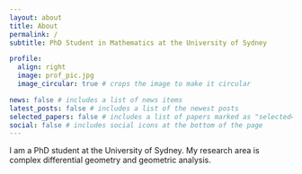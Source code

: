 ```yaml
---
layout: about
title: About
permalink: /
subtitle: PhD Student in Mathematics at the University of Sydney

profile:
  align: right
  image: prof_pic.jpg
  image_circular: true # crops the image to make it circular

news: false # includes a list of news items
latest_posts: false # includes a list of the newest posts
selected_papers: false # includes a list of papers marked as "selected={true}"
social: false # includes social icons at the bottom of the page
---
```


I am a PhD student at the University of Sydney. My research area is complex differential geometry and geometric analysis. 

